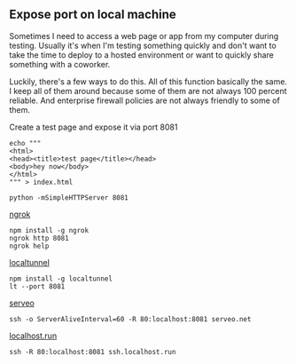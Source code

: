 ## Expose port on local machine

Sometimes I need to access a web page or app from my computer during testing.  Usually it's when I'm testing something quickly and don't want to take the time to deploy to a hosted environment or want to quickly share something with a coworker.

Luckily, there's a few ways to do this. All of this function basically the same. I keep all of them around because some of them are not always 100 percent reliable. And enterprise firewall policies are not always friendly to some of them.


Create a test page and expose it via port 8081
```
echo """
<html>
<head><title>test page</title></head>
<body>hey now</body>
</html>
""" > index.html

python -mSimpleHTTPServer 8081
```

[ngrok](https://ngrok.com/)

```
npm install -g ngrok
ngrok http 8081
ngrok help
```

[localtunnel](https://github.com/localtunnel/localtunnel)

```
npm install -g localtunnel
lt --port 8081
```

[serveo](http://serveo.net/)

```
ssh -o ServerAliveInterval=60 -R 80:localhost:8081 serveo.net
```

[localhost.run](http://localhost.run/)

```
ssh -R 80:localhost:8081 ssh.localhost.run
```
